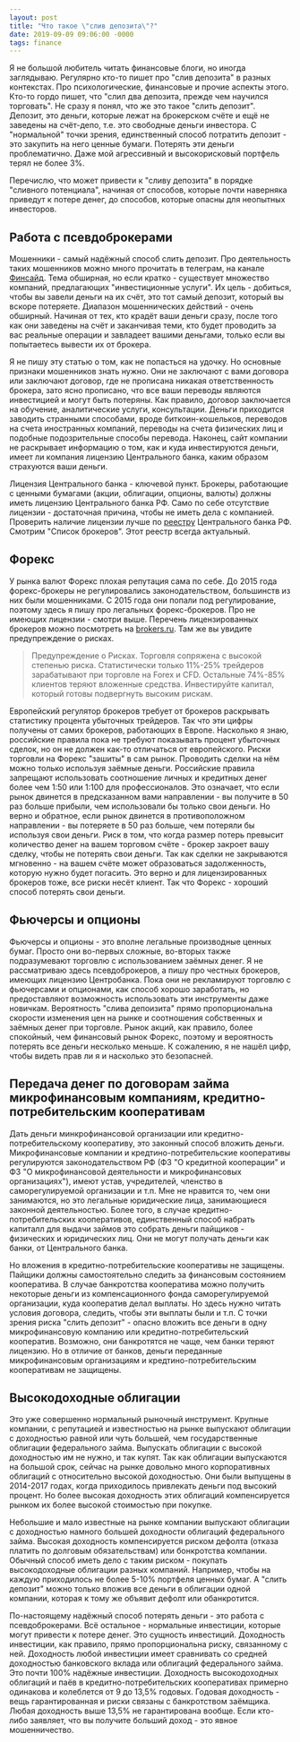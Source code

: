 ```yaml
---
layout: post
title: "Что такое \"слив депозита\"?"
date: 2019-09-09 09:06:00 -0000
tags: finance
---
```


Я не большой любитель читать финансовые блоги, но иногда заглядываю. Регулярно кто-то пишет про "слив депозита" в разных контекстах. Про психологические, финансовые и прочие аспекты этого. Кто-то гордо пишет, что "слил два депозита, прежде чем научился торговать". Не сразу я понял, что же это такое "слить депозит". Депозит, это деньги, которые лежат на брокерском счёте и ещё не заведены на счёт-депо, т.е. это свободные деньги инвестора. С "нормальной" точки зрения, единственный способ потратить депозит - это закупить на него ценные бумаги. Потерять эти деньги проблематично. Даже мой агрессивный и высокорисковый портфель терял не более 3%.

Перечислю, что может привести к "сливу депозита" в порядке "сливного потенциала", начиная от способов, которые почти наверняка приведут к потере денег, до способов, которые опасны для неопытных инвесторов.

## Работа с псевдоброкерами

Мошенники - самый надёжный способ слить депозит. Про деятельность таких мошенников можно много прочитать в телеграм, на канале [Финсайд](https://t.me/finside). Тема обширная, но если кратко - существует множество компаний, предлагающих "инвестиционные услуги". Их цель - добиться, чтобы вы завели деньги на их счёт, это тот самый депозит, который вы вскоре потеряете. Диапазон мошеннических действий - очень обширный. Начиная от тех, кто крадёт ваши деньги сразу, после того как они заведены на счёт и заканчивая теми, кто будет проводить за вас реальные операции и завладеет вашими деньгами, только если вы попытаетесь вывести их от брокера.

Я не пишу эту статью о том, как не попасться на удочку. Но основные признаки мошенников знать нужно. Они не заключают с вами договора или заключают договор, где не прописана никакая ответственность брокера, зато ясно прописано, что все ваши переводы являются инвестицией и могут быть потеряны. Как правило, договор заключается на обучение, аналитические услуги, консультации. Деньги приходится заводить странными способами, вроде биткоин-кошельков, переводов на счета иностранных компаний, переводы на счета физических лиц и подобные подозрительные способы перевода. Наконец, сайт компании не раскрывает информацию о том, как и куда инвестируются деньги, имеет ли компания лицензию Центрального банка, каким образом страхуются ваши деньги. 

Лицензия Центрального банка - ключевой пункт. Брокеры, работающие с ценными бумагами (акции, облигации, опционы, валюты) должны иметь лицензию Центрального банка РФ. Само по себе отсутствие лицензии - достаточная причина, чтобы не иметь дела с компанией. Проверить наличие лицензии лучше по [реестру](https://www.cbr.ru/finmarket/registries/) Центрального банка РФ. Смотрим "Список брокеров". Этот реестр всегда актуальный.

## Форекс

У рынка валют Форекс плохая репутация сама по себе. До 2015 года форекс-брокеры не регулировались законодательством, большинств из них были мошенниками. С 2015 года они попали под регулирование, поэтому здесь я пишу про легальных форекс-брокеров. Про не имеющих лицензии - смотри выше. Перечень лицензированных брокеров можно посмотреть на [brokers.ru](https://brokers.ru/foreks-brokery-s-licenziej-cb). Там же вы увидите предупреждение о рисках. 

> Предупреждение о Рисках. Торговля сопряжена с высокой степенью риска. Статистически только 11%-25% трейдеров зарабатывают при торговле на Forex и CFD. Остальные 74%-85% клиентов теряют вложенные средства. Инвестируйте капитал, который готовы подвергнуть высоким рискам.

Европейский регулятор брокеров требует от брокеров раскрывать статистику процента убыточных трейдеров. Так что эти цифры получены от самих брокеров, работающих в Европе. Насколько я знаю, российские правила пока не требуют показывать процент убыточных сделок, но он не должен как-то отличаться от европейского. Риски торговли на Форекс "зашиты" в сам рынок. Проводить сделки на нём можно только используя заёмные деньги. Российские правила запрещают использовать соотношение личных и кредитных денег более чем 1:50 или 1:100 для профессионалов. Это означает, что если рынок двинется в предсказанном вами направлении - вы получите в 50 раз больше прибыли, чем использовали бы только свои деньги. Но верно и обратное, если рынок двинется в противоположном направлении - вы потеряете в 50 раз больше, чем потеряли бы используя свои деньги. Риск в том, что когда размер потерь превысит количество денег на вашем торговом счёте - брокер закроет вашу сделку, чтобы не потерять свои деньги. Так как сделки не закрываются мгновенно - на вашем счёте может образоваться задолженность, которую нужно будет погасить. Это верно и для лицензированных брокеров тоже, все риски несёт клиент. Так что Форекс - хороший способ потерять свои деньги.

## Фьючерсы и опционы

Фьючерсы и опционы - это вполне легальные производные ценных бумаг. Просто они во-первых сложные, во-вторых также подразумевают торговлю с использованием заёмных денег. Я не рассматриваю здесь псевдоброкеров, а пишу про честных брокеров, имеющих лицензию Центробанка. Пока они не рекламируют торговлю с фьючерсами и опционами, как способ хорошо заработать, но предоставляют возможность использовать эти инструменты даже новичкам. Вероятность "слива депоизита" прямо пропорциональна скорости изменения цен на рынке и соотношения собственных и заёмных денег при торговле. Рынок акций, как правило, более спокойный, чем финансовый рынок Форекс, поэтому и вероятность потерять все деньги несколько меньше. К сожалению, я не нашёл цифр, чтобы видеть прав ли я и насколько это безопасней. 

## Передача денег по договорам займа микрофинансовым компаниям, кредитно-потребительским кооперативам

Дать деньги минкрофинансовой организации или кредитно-потребительскому кооперативу, это законный способ вложить деньги. Микрофинансовые компании и кредтино-потребительские кооперативы регулируются законодательством РФ (ФЗ "О кредитной кооперации" и ФЗ "О микрофинансовой деятельности и микрофинансовых организациях"), имеют устав, учредителей, членство в саморегулируемой организации и т.п. Мне не нравится то, чем они занимаются, но это легальные юридические лица, занимающиеся законной деятельностью. Более того, в случае кредитно-потребительских кооперативов, единственный способ набрать капиталл для выдачи займов это собрать деньги пайщиков - физических и юридических лиц. Они не могут получать деньги как банки, от Центрального банка.

Но вложения в кредитно-потребительские кооперативы не защищены. Пайщики должны самостоятельно следить за финансовым состоянием кооператива. В случае банкротства кооператива можно получить некоторые деньги из компенсационного фонда саморегулируемой организации, куда кооператив делал выплаты. Но здесь нужно читать условия договора, следить, чтобы эти выплаты были и т.п. С точки зрения риска "слить депозит" - опасно вложить все деньги в одну микрофинансовую компанию или кредитно-потребительский кооператив. Возможно, они банкротятся не чаще, чем банки теряют лицензию. Но в отличие от банков, деньги переданные микрофинансовым организациям и кредтино-потребительским кооперативам не защищены.

## Высокодоходные облигации

Это уже совершенно нормальный рыночный инструмент. Крупные компании, с репутацией и известностью на рынке выпускают облигации с доходностью равной или чуть большей, чем государственные облигации федерального займа. Выпускать облигации с высокой доходностью им не нужно, и так купят. Так как облигации выпускаются на большой срок, сейчас на рынке довольно много корпоративных облигаций с относительно высокой доходностью. Они были выпущены в 2014-2017 годах, когда приходилось привлекать деньги под высокий процент. Но более высокая доходность этих облигаций компенсируется рынком их более высокой стоимостью при покупке. 

Небольшие и мало известные на рынке компании выпускают облигации с доходностью намного большей доходности облигаций федерального займа. Высокая доходность компенсируется риском дефолта (отказа платить по долговым обязательствам) или бонкротства компании. Обычный способ иметь дело с таким риском - покупать высокодоходные облигации разных компаний. Например, чтобы на каждую приходилось не более 5-10% портфеля ценных бумаг. А "слить депозит" можно только вложив все деньги в облигации одной компании, которая к тому же объявит дефолт или обанкротится.



По-настоящему надёжный способ потерять деньги - это работа с псевдоброкерами. Всё остальное - нормальные инвестиции, которые могут привести к потере денег. Это сущность инвестиций. Доходность инвестиции, как правило, прямо пропорциональна риску, связанному с ней. Доходность любой инвестиции имеет сравнивать со средней доходностью банковского вклада или облигаций федерального займа. Это почти 100% надёжные инвестиции. Доходность высокодоходных облигаций и паёв в кредитно-потребительских кооперативах примерно одинакова и колеблется от 9 до 13,5% годовых. Годовая доходность - вещь гарантированная и риски связаны с банкротством заёмщика. Любая доходность выше 13,5% не гарантирована вообще. Если кто-либо заявляет, что вы получите больший доход - это явное мошенничество.
